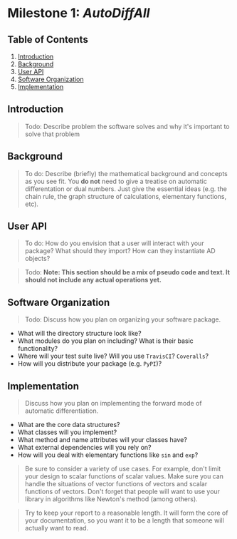 # Milestone 1: *AutoDiffAll*

## Table of Contents
1. [Introduction](#introduction)
2. [Background](#background)
3. [User API](#API)
4. [Software Organization](#SoftwareOrganization)
5. [Implementation](#implementation)


## Introduction <a name="introduction"></a>
>Todo: Describe problem the software solves and why it's important to solve that problem

## Background <a name="background"></a>
>To do: Describe (briefly) the mathematical background and concepts as you see fit.  You **do not** need to
give a treatise on automatic differentation or dual numbers.  Just give the essential ideas (e.g.
the chain rule, the graph structure of calculations, elementary functions, etc).

## User API <a name="API"></a>
>To do: How do you envision that a user will interact with your package?  What should they import?  How can
they instantiate AD objects?

>Todo: **Note: This section should be a mix of pseudo code and text.  It should not include any actual
operations yet.**

## Software Organization <a name="SoftwareOrganization"></a>
>Todo: Discuss how you plan on organizing your software package.
* What will the directory structure look like?  
* What modules do you plan on including?  What is their basic functionality?
* Where will your test suite live?  Will you use `TravisCI`? `Coveralls`?
* How will you distribute your package (e.g. `PyPI`)?


## Implementation <a name="implementation"></a>
>Discuss how you plan on implementing the forward mode of automatic differentiation.
* What are the core data structures?
* What classes will you implement?
* What method and name attributes will your classes have?
* What external dependencies will you rely on?
* How will you deal with elementary functions like `sin` and `exp`?

> Be sure to consider a variety of use cases.  For example, don't limit your design to scalar
> functions of scalar values.  Make sure you can handle the situations of vector functions of vectors and
scalar functions of vectors.  Don't forget that people will want to use your library in algorithms
like Newton's method (among others).

>Try to keep your report to a reasonable length.  It will form the core of your documentation, so you
want it to be a length that someone will actually want to read.




